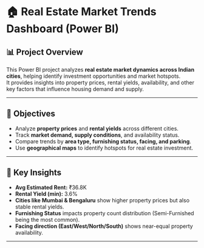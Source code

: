 # 🏠 Real Estate Market Trends Dashboard (Power BI)

## 📊 Project Overview
This Power BI project analyzes **real estate market dynamics across Indian cities**, helping identify investment opportunities and market hotspots.  
It provides insights into property prices, rental yields, availability, and other key factors that influence housing demand and supply.  

---

## 🎯 Objectives
- Analyze **property prices** and **rental yields** across different cities.
- Track **market demand, supply conditions**, and availability status.
- Compare trends by **area type, furnishing status, facing, and parking**.
- Use **geographical maps** to identify hotspots for real estate investment.

---

## 📌 Key Insights
- **Avg Estimated Rent:** ₹36.8K  
- **Rental Yield (min):** 3.6%  
- **Cities like Mumbai & Bengaluru** show higher property prices but also stable rental yields.  
- **Furnishing Status** impacts property count distribution (Semi-Furnished being the most common).  
- **Facing direction (East/West/North/South)** shows near-equal property availability.  

---
